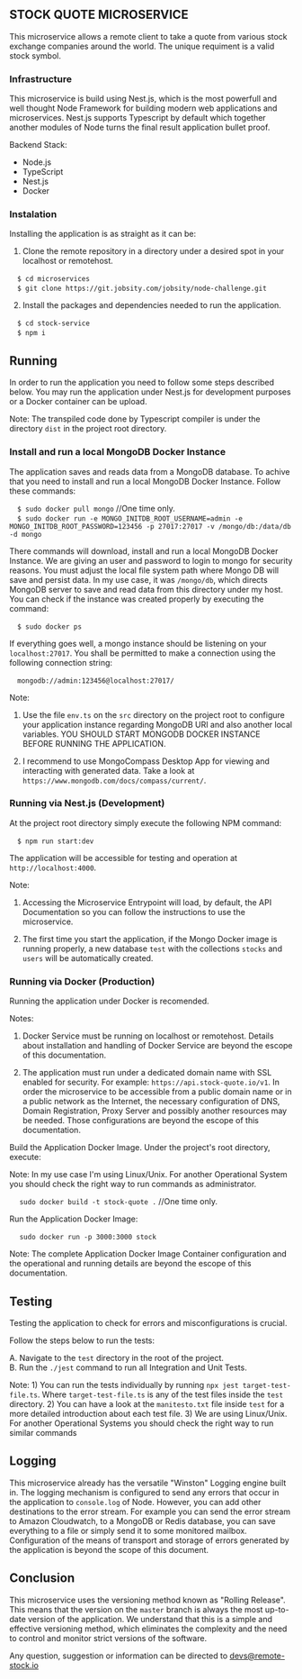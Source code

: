 ## STOCK QUOTE MICROSERVICE

This microservice allows a remote client to take a quote from various stock exchange companies around the world. The unique requiment is a valid stock symbol.  

### Infrastructure

This microservice is build using Nest.js, which is the most powerfull 
and well thought Node Framework for building modern web applications and microservices. 
Nest.js supports Typescript by default which together another modules of Node turns the 
final result application bullet proof. 

Backend Stack:

* Node.js
* TypeScript
* Nest.js 
* Docker

### Instalation

Installing the application is as straight as it can be:

1) Clone the remote repository in a directory under a desired spot in your localhost or remotehost.

&emsp;`$ cd microservices` <br>
&emsp;`$ git clone https://git.jobsity.com/jobsity/node-challenge.git` <br>

2) Install the packages and dependencies needed to run the application.

&emsp;`$ cd stock-service` <br>
&emsp;`$ npm i` <br>

## Running

In order to run the application you need to follow some steps described below. You may run the application under Nest.js for development purposes or a Docker container can be upload.

Note: The transpiled code done by Typescript compiler is under the directory `dist` in the project root directory.

### Install and run a local MongoDB Docker Instance

The application saves and reads data from a MongoDB database. To achive that you need to install and run a local MongoDB Docker Instance. Follow these commands:

&emsp;`$ sudo docker pull mongo` //One time only.<br>
&emsp;`$ sudo docker run -e MONGO_INITDB_ROOT_USERNAME=admin -e MONGO_INITDB_ROOT_PASSWORD=123456 -p 27017:27017 -v /mongo/db:/data/db -d mongo` <br>

There commands will download, install and run a local MongoDB Docker Instance. We are giving an user and password to login to mongo for security reasons. You must adjust the local file system path where Mongo DB will save and persist data. In my use case, it was `/mongo/db`, which directs MongoDB server to save and read data from this directory under my host. You can check if the instance was created properly by executing the command:

&emsp;`$ sudo docker ps` <br>

If everything goes well, a mongo instance should be listening on your `localhost:27017`. You shall be permitted to make a connection using the following connection string:

&emsp;`mongodb://admin:123456@localhost:27017/` <br>

Note: 

1) Use the file `env.ts` on the `src` directory on the project root to configure your application instance regarding MongoDB URI and also another local variables. YOU SHOULD START MONGODB DOCKER INSTANCE BEFORE RUNNING THE APPLICATION.

2) I recommend to use MongoCompass Desktop App for viewing and interacting with generated data. 
Take a look at `https://www.mongodb.com/docs/compass/current/`.

### Running via Nest.js (Development)

At the project root directory simply execute the following NPM command:

&emsp;`$ npm run start:dev` <br>

The application will be accessible for testing and operation at `http://localhost:4000`.

Note: 

1) Accessing the Microservice Entrypoint will load, by default, the API Documentation so you can follow the instructions to use the microservice. 

2) The first time you start the application, if the Mongo Docker image is running properly, a new database `test` with the collections `stocks` and `users` will be automatically created. 

### Running via Docker (Production)

Running the application under Docker is recomended.

Notes: 

1) Docker Service must be running on localhost or remotehost. Details about installation and handling of Docker Service are beyond the escope of this documentation. 

2) The application must run under a dedicated domain name with SSL enabled for security. For example: `https://api.stock-quote.io/v1`. In order the microservice to be accessible from a public domain name or in a public network as the Internet, the necessary configuration of DNS, Domain Registration, Proxy Server and possibly another resources may be needed. Those configurations are beyond the escope of this documentation.

Build the Application Docker Image. Under the project's root directory, execute:

Note: In my use case I'm using Linux/Unix. For another Operational System you should check the right way to run commands as administrator.

&emsp; `sudo docker build -t stock-quote .`  //One time only.

Run the Application Docker Image:

&emsp; `sudo docker run -p 3000:3000 stock`

Note: The complete Application Docker Image Container configuration and the operational and running details are beyond the escope of this documentation.

## Testing

Testing the application to check for errors and misconfigurations is crucial.

Follow the steps below to run the tests:

A. Navigate to the `test` directory in the root of the project. <br>
B. Run the `./jest` command to run all Integration and Unit Tests.

Note: 1) You can run the tests individually by running `npx jest target-test-file.ts`. Where `target-test-file.ts` is any of the test files inside the `test` directory. 2) You can have a look at the `manitesto.txt` file inside `test` for a more detailed introduction about each test file. 3) We are using Linux/Unix. For another Operational Systems you should check the right way to run similar commands

## Logging

This microservice already has the versatile "Winston" Logging engine built in. The logging mechanism is configured to send any errors that occur in the application to `console.log` of Node. However, you can add other destinations to the error stream. For example you can send the error stream to Amazon Cloudwatch, to a MongoDB or Redis database, you can save everything to a file or simply send it to some monitored mailbox. Configuration of the means of transport and storage of errors generated by the application is beyond the scope of this document.

## Conclusion

This microservice uses the versioning method known as "Rolling Release". This means that the version on the `master` branch is always the most up-to-date version of the application. We understand that this is a simple and effective versioning method, which eliminates the complexity and the need to control and monitor strict versions of the software.

Any question, suggestion or information can be directed to devs@remote-stock.io

